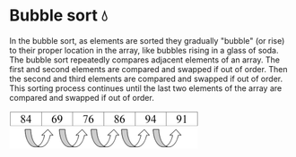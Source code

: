 # Bubble sort :droplet:

In the bubble sort, as elements are sorted they gradually "bubble" (or rise) to their proper 
location in the array, like bubbles rising in a glass of soda. The bubble sort repeatedly 
compares adjacent elements of an array. The first and second elements are compared and swapped 
if out of order.  Then the second and third elements are compared and swapped if out of order.  
This sorting process continues until the last two elements of the array are compared and swapped 
if out of order.

![Bubble sort](https://raw.githubusercontent.com/michaltakac/java-programming-questions/master/sorting/01_bubble_sorting/BubbleChart.gif)